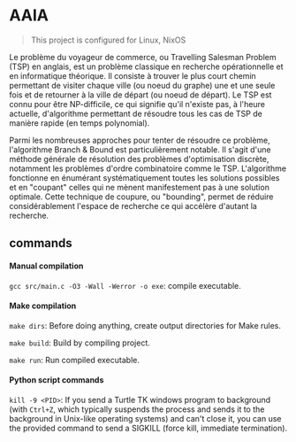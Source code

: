 # AAIA

> This project is configured for Linux, NixOS

Le problème du voyageur de commerce, ou Travelling Salesman Problem (TSP) en anglais, est un problème classique en recherche opérationnelle et en informatique théorique. Il consiste à trouver le plus court chemin permettant de visiter chaque ville (ou noeud du graphe) une et une seule fois et de retourner à la ville de départ (ou noeud de départ). Le TSP est connu pour être NP-difficile, ce qui signifie qu'il n'existe pas, à l'heure actuelle, d'algorithme permettant de résoudre tous les cas de TSP de manière rapide (en temps polynomial).

Parmi les nombreuses approches pour tenter de résoudre ce problème, l'algorithme Branch & Bound est particulièrement notable. Il s'agit d'une méthode générale de résolution des problèmes d'optimisation discrète, notamment les problèmes d'ordre combinatoire comme le TSP. L'algorithme fonctionne en énumérant systématiquement toutes les solutions possibles et en "coupant" celles qui ne mènent manifestement pas à une solution optimale. Cette technique de coupure, ou "bounding", permet de réduire considérablement l'espace de recherche ce qui accélère d'autant la recherche.

## commands

#### Manual compilation

`gcc src/main.c -O3 -Wall -Werror -o exe`: compile executable.

#### Make compilation

`make dirs`: Before doing anything, create output directories for Make rules.

`make build`: Build by compiling project.

`make run`: Run compiled executable.

#### Python script commands

`kill -9 <PID>`: If you send a Turtle TK windows program to background (with `Ctrl+Z`, which typically suspends the process and sends it to the background in Unix-like operating systems) and can't close it, you can use the provided command to send a SIGKILL (force kill, immediate termination).
